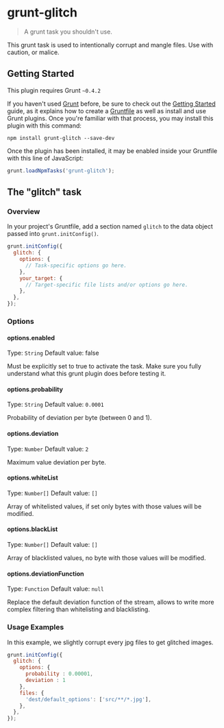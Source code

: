 # grunt-glitch

> A grunt task you shouldn't use.

This grunt task is used to intentionally corrupt and mangle files. Use with caution, or malice.

## Getting Started
This plugin requires Grunt `~0.4.2`

If you haven't used [Grunt](http://gruntjs.com/) before, be sure to check out the [Getting Started](http://gruntjs.com/getting-started) guide, as it explains how to create a [Gruntfile](http://gruntjs.com/sample-gruntfile) as well as install and use Grunt plugins. Once you're familiar with that process, you may install this plugin with this command:

```shell
npm install grunt-glitch --save-dev
```

Once the plugin has been installed, it may be enabled inside your Gruntfile with this line of JavaScript:

```js
grunt.loadNpmTasks('grunt-glitch');
```

## The "glitch" task

### Overview
In your project's Gruntfile, add a section named `glitch` to the data object passed into `grunt.initConfig()`.

```js
grunt.initConfig({
  glitch: {
    options: {
      // Task-specific options go here.
    },
    your_target: {
      // Target-specific file lists and/or options go here.
    },
  },
});
```

### Options

#### options.enabled
Type: `String`
Default value: false

Must be explicitly set to true to activate the task. Make sure you fully understand what this grunt plugin does before testing it.

#### options.probability
Type: `String`
Default value: `0.0001`

Probability of deviation per byte (between 0 and 1).

#### options.deviation
Type: `Number`
Default value: `2`

Maximum value deviation per byte.

#### options.whiteList
Type: `Number[]`
Default value: `[]`

Array of whitelisted values, if set only bytes with those values will be modified.

#### options.blackList
Type: `Number[]`
Default value: `[]`

Array of blacklisted values, no byte with those values will be modified.

#### options.deviationFunction
Type: `Function`
Default value: `null`

Replace the default deviation function of the stream, allows to write more complex filtering than whitelisting and blacklisting.

### Usage Examples

In this example, we slightly corrupt every jpg files to get glitched images.

```js
grunt.initConfig({
  glitch: {
    options: {
      probability : 0.00001,
      deviation : 1
    },
    files: {
      'dest/default_options': ['src/**/*.jpg'],
    },
  },
});
```
